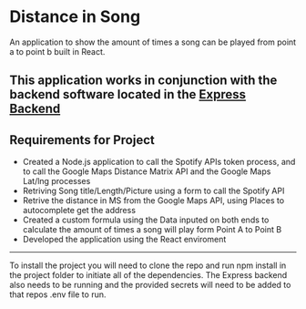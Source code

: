 # Distance in Song

An application to show the amount of times a song can be played from point a to point b built in React.

This application works in conjunction with the backend software located in the [Express Backend](https://github.com/KevinMilacki/express-backend)
---

## Requirements for Project

- Created a Node.js application to call the Spotify APIs token process, and to call the Google Maps Distance Matrix API and the Google Maps Lat/lng processes
- Retriving Song title/Length/Picture using a form to call the Spotify API
- Retrive the distance in MS from the Google Maps API, using Places to autocomplete get the address
- Created a custom formula using the Data inputed on both ends to calculate the amount of times a song will play form Point A to Point B
- Developed the application using the React enviroment
---

To install the project you will need to clone the repo and run npm install in the project folder to initiate all of the dependencies. The Express backend also needs to be 
running and the provided secrets will need to be added to that repos .env file to run.
